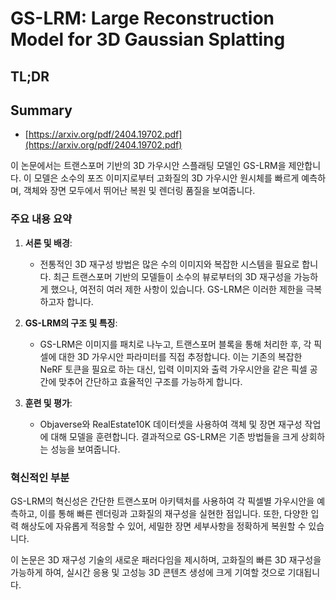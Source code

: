 # GS-LRM: Large Reconstruction Model for 3D Gaussian Splatting
## TL;DR
## Summary
- [https://arxiv.org/pdf/2404.19702.pdf](https://arxiv.org/pdf/2404.19702.pdf)

이 논문에서는 트랜스포머 기반의 3D 가우시안 스플래팅 모델인 GS-LRM을 제안합니다. 이 모델은 소수의 포즈 이미지로부터 고화질의 3D 가우시안 원시체를 빠르게 예측하며, 객체와 장면 모두에서 뛰어난 복원 및 렌더링 품질을 보여줍니다.

### 주요 내용 요약

1. **서론 및 배경**:
   - 전통적인 3D 재구성 방법은 많은 수의 이미지와 복잡한 시스템을 필요로 합니다. 최근 트랜스포머 기반의 모델들이 소수의 뷰로부터의 3D 재구성을 가능하게 했으나, 여전히 여러 제한 사항이 있습니다. GS-LRM은 이러한 제한을 극복하고자 합니다.

2. **GS-LRM의 구조 및 특징**:
   - GS-LRM은 이미지를 패치로 나누고, 트랜스포머 블록을 통해 처리한 후, 각 픽셀에 대한 3D 가우시안 파라미터를 직접 추정합니다. 이는 기존의 복잡한 NeRF 토큰을 필요로 하는 대신, 입력 이미지와 출력 가우시안을 같은 픽셀 공간에 맞추어 간단하고 효율적인 구조를 가능하게 합니다.

3. **훈련 및 평가**:
   - Objaverse와 RealEstate10K 데이터셋을 사용하여 객체 및 장면 재구성 작업에 대해 모델을 훈련합니다. 결과적으로 GS-LRM은 기존 방법들을 크게 상회하는 성능을 보여줍니다.

### 혁신적인 부분
GS-LRM의 혁신성은 간단한 트랜스포머 아키텍처를 사용하여 각 픽셀별 가우시안을 예측하고, 이를 통해 빠른 렌더링과 고화질의 재구성을 실현한 점입니다. 또한, 다양한 입력 해상도에 자유롭게 적응할 수 있어, 세밀한 장면 세부사항을 정확하게 복원할 수 있습니다.

이 논문은 3D 재구성 기술의 새로운 패러다임을 제시하며, 고화질의 빠른 3D 재구성을 가능하게 하여, 실시간 응용 및 고성능 3D 콘텐츠 생성에 크게 기여할 것으로 기대됩니다.